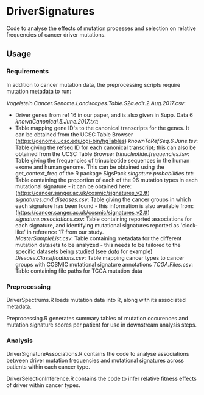 # DriverSignatures

Code to analyse the effects of mutation processes and selection on relative frequencies of cancer driver mutations.

## Usage

### Requirements

In addition to cancer mutation data, the preprocessing scripts require mutation metadata to run:

_Vogelstein.Cancer.Genome.Landscapes.Table.S2a.edit.2.Aug.2017.csv_: 
- Driver genes from ref 16 in our paper, and is also given in Supp. Data 6
_knownCanonical.5.June.2017.txt_: 
- Table mapping gene ID's to the canonical transcripts for the genes. It can be obtained from the UCSC Table Browser (https://genome.ucsc.edu/cgi-bin/hgTables)
_knownToRefSeq.6.June.tsv_: Table giving the refseq ID for each canonical transcript; this can also be obtained from the UCSC Table Browser
_trinucleotide.frequencies.tsv_: Table giving the frequencies of trinucleotide sequences in the human exome and human genome. This can be obtained using the get_context_freq of the R package SigsPack
_singature.probabilities.txt_: Table containing the proportion of each of the 96 mutation types in each mutational signature - it can be obtained here: (https://cancer.sanger.ac.uk/cosmic/signatures_v2.tt)
_signatures.and.diseases.csv_: Table giving the cancer groups in which each signature has been found - this information is also available from: (https://cancer.sanger.ac.uk/cosmic/signatures_v2.tt)
_signature.associations.csv_: Table containing reported associations for each signature, and identifying mutational signatures reported as 'clock-like' in reference 17 from our study.  
_MasterSampleList.csv_: Table containing metadata for the different mutation datasets to be analyzed - this needs to be tailored to the specific datasets being studied (see _data_ for example)
_Disease.Classifications.csv_: Table mapping cancer types to cancer groups with COSMIC mutational signature annotations
_TCGA.Files.csv_: Table containing file paths for TCGA mutation data


### Preprocessing
DriverSpectrums.R loads mutation data into R, along with its associated metadata.

Preprocessing.R generates summary tables of mutation occurences and mutation signature scores per patient for use in downstream analysis steps.

### Analysis
DriverSignatureAssociations.R contains the code to analyse associations between driver mutation frequencies and mutational signatures across patients within each cancer type. 

DriverSelectionInference.R contains the code to infer relative fitness effects of driver within cancer types.
